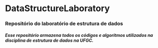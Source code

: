 # DataStructureLaboratory
<h3>Repositório do laboratório de estrutura de dados</h3>
<h5>Esse repositório armazena todos os códigos e algoritmos utilizados na disciplina de estrutura de dados na UFGC.</h5>
